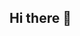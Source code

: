 ## Hi there 👋

<!--
**gokcedata/gokcedata** is a ✨ _special_ ✨ repository because its `README.md` (this file) appears on your GitHub profile.

# 🌍 Hey, I'm Gökçe!  

🔬 **Environmental Engineer transitioning into AI & Data Science**  
🌱 **Passionate about GreenTech, Sustainability & Carbon Emission Analytics**  
🚀 **Solving real-world challenges in climate change with data-driven insights**  

---

## 🚀 Skills & Technologies  
🔹 Python | SQL | Pandas | Scikit-learn | TensorFlow | Power BI  
🔹 Machine Learning | Deep Learning | Time Series Forecasting  
🔹 Renewable Energy Analytics | Carbon Emission Modeling | ESG & Sustainability  

---

## 🌿 Current Projects  
🌞 **[Solar Energy Production Forecast](#)** – Predicting solar panel efficiency with weather data.  
📊 **[Green Energy Investment & Carbon Impact](#)** – Analyzing sustainable energy funds & their environmental impact.  
🏭 **[CO₂ Emission Forecasting](#)** – Modeling carbon emissions to support net-zero strategies.  
🌍 **[Smart Cities & Sustainability](#)** – Data-driven approaches for eco-friendly urban development.  

-->
